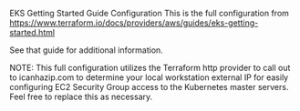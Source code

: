 EKS Getting Started Guide Configuration
This is the full configuration from https://www.terraform.io/docs/providers/aws/guides/eks-getting-started.html

See that guide for additional information.

NOTE: This full configuration utilizes the Terraform http provider to call out to icanhazip.com to determine your local workstation external IP for easily configuring EC2 Security Group access to the Kubernetes master servers. Feel free to replace this as necessary.